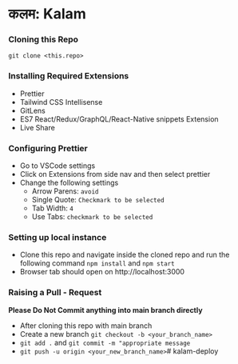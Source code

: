 # **कलम**: Kalam
### Cloning this Repo
`git clone <this.repo>`

### Installing Required Extensions
* Prettier
* Tailwind CSS Intellisense
* GitLens
* ES7 React/Redux/GraphQL/React-Native snippets Extension
* Live Share

### Configuring Prettier
* Go to VSCode settings
* Click on Extensions from side nav and then select prettier
* Change the following settings
	- Arrow Parens: `avoid`
	- Single Quote:  `Checkmark to be selected`
	- Tab Width:  `4`
	- Use Tabs:  `checkmark to be selected`

### Setting up local instance
* Clone this repo and navigate inside the cloned repo and run the following command
 `npm install`
and 
`npm start`
* Browser tab should open on http://localhost:3000

### Raising a Pull - Request
**Please Do Not Commit anything into main branch directly**
* After cloning this repo with main branch
* Create a new branch `git checkout -b <your_branch_name>`
* `git add .` and `git commit -m "appropriate message`
* `git push -u origin <your_new_branch_name>`# kalam-deploy
